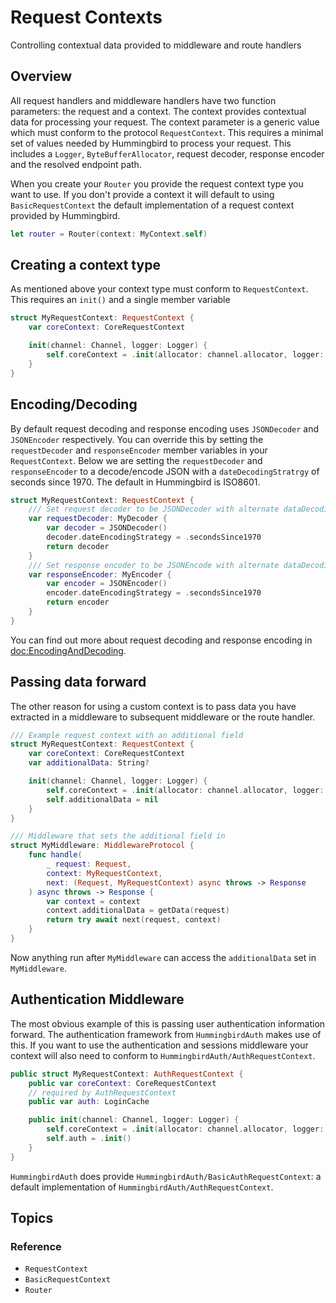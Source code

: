 # Request Contexts

Controlling contextual data provided to middleware and route handlers

## Overview

All request handlers and middleware handlers have two function parameters: the request and a context. The context provides contextual data for processing your request. The context parameter is a generic value which must conform to the protocol ``RequestContext``. This requires a minimal set of values needed by Hummingbird to process your request. This includes a `Logger`, `ByteBufferAllocator`, request decoder, response encoder and the resolved endpoint path.

When you create your ``Router`` you provide the request context type you want to use. If you don't provide a context it will default to using ``BasicRequestContext`` the default implementation of a request context provided by Hummingbird.

```swift
let router = Router(context: MyContext.self)
```

## Creating a context type

As mentioned above your context type must conform to ``RequestContext``. This requires an `init()` and a single member variable

```swift
struct MyRequestContext: RequestContext {
    var coreContext: CoreRequestContext

    init(channel: Channel, logger: Logger) {
        self.coreContext = .init(allocator: channel.allocator, logger: logger)
    }
}
```

## Encoding/Decoding

By default request decoding and response encoding uses `JSONDecoder` and `JSONEncoder` respectively. You can override this by setting the `requestDecoder` and `responseEncoder` member variables in your `RequestContext`. Below we are setting the `requestDecoder` and `responseEncoder` to a decode/encode JSON with a `dateDecodingStratrgy` of seconds since 1970. The default in Hummingbird is ISO8601.

```swift
struct MyRequestContext: RequestContext {
    /// Set request decoder to be JSONDecoder with alternate dataDecodingStrategy
    var requestDecoder: MyDecoder {
        var decoder = JSONDecoder()
        decoder.dateEncodingStrategy = .secondsSince1970
        return decoder
    }
    /// Set response encoder to be JSONEncode with alternate dataDecodingStrategy
    var responseEncoder: MyEncoder {
        var encoder = JSONEncoder()
        encoder.dateEncodingStrategy = .secondsSince1970
        return encoder
    }
}
```

You can find out more about request decoding and response encoding in <doc:EncodingAndDecoding>.

## Passing data forward

The other reason for using a custom context is to pass data you have extracted in a middleware to subsequent middleware or the route handler. 

```swift
/// Example request context with an additional field
struct MyRequestContext: RequestContext {
    var coreContext: CoreRequestContext
    var additionalData: String?

    init(channel: Channel, logger: Logger) {
        self.coreContext = .init(allocator: channel.allocator, logger: logger)
        self.additionalData = nil
    }
}

/// Middleware that sets the additional field in 
struct MyMiddleware: MiddlewareProtocol {
    func handle(
        _ request: Request, 
        context: MyRequestContext, 
        next: (Request, MyRequestContext) async throws -> Response
    ) async throws -> Response {
        var context = context
        context.additionalData = getData(request)
        return try await next(request, context)
    }
}
```

Now anything run after `MyMiddleware` can access the `additionalData` set in `MyMiddleware`. 

## Authentication Middleware

The most obvious example of this is passing user authentication information forward. The authentication framework from ``HummingbirdAuth`` makes use of this. If you want to use the authentication and sessions middleware your context will also need to conform to ``HummingbirdAuth/AuthRequestContext``. 

```swift
public struct MyRequestContext: AuthRequestContext {
    public var coreContext: CoreRequestContext
    // required by AuthRequestContext
    public var auth: LoginCache

    public init(channel: Channel, logger: Logger) {
        self.coreContext = .init(allocator: channel.allocator, logger: logger)
        self.auth = .init()
    }
}
```

``HummingbirdAuth`` does provide ``HummingbirdAuth/BasicAuthRequestContext``: a default implementation of ``HummingbirdAuth/AuthRequestContext``.

## Topics

### Reference

- ``RequestContext``
- ``BasicRequestContext``
- ``Router``
